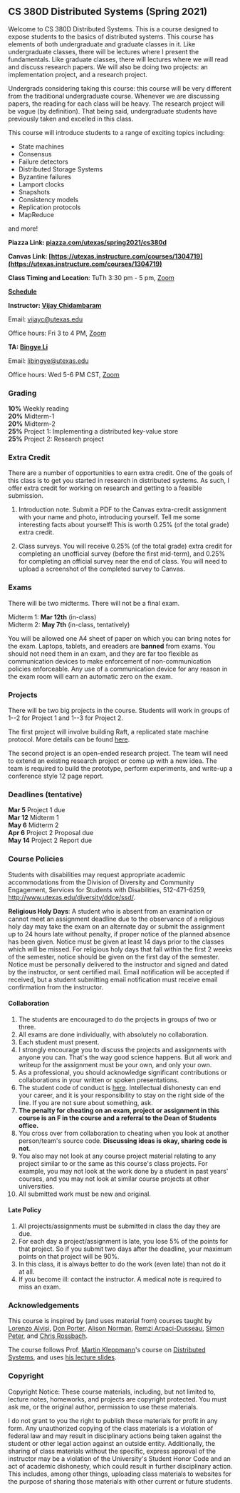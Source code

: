 ## CS 380D Distributed Systems (Spring 2021)

Welcome to CS 380D Distributed Systems. This is a course designed to
expose students to the basics of distributed systems. This course has
elements of both undergraduate and graduate classes in it. Like
undergraduate classes, there will be lectures where I present the
fundamentals. Like graduate classes, there will lectures where we will
read and discuss research papers. We will also be doing two projects:
an implementation project, and a research project.

Undergrads considering taking this course: this course will be very
different from the traditional undergraduate course. Whenever we are
discussing papers, the reading for each class will be heavy. The
research project will be vague (by definition). That being said,
undergraduate students have previously taken and excelled in this
class.

This course will introduce students to
  a range of exciting topics including:

- State machines
- Consensus
- Failure detectors
- Distributed Storage Systems
- Byzantine failures
- Lamport clocks
- Snapshots
- Consistency models
- Replication protocols
- MapReduce

and more! 

**Piazza Link: [piazza.com/utexas/spring2021/cs380d](http://piazza.com/utexas/spring2021/cs380d)** 

**Canvas Link:
[https://utexas.instructure.com/courses/1304719](https://utexas.instructure.com/courses/1304719)** 

**Class Timing and Location**: TuTh 3:30 pm - 5 pm, [Zoom](https://utexas.zoom.us/j/96365220788)

**[Schedule](https://docs.google.com/spreadsheets/d/1oZlRvpU_vd8KGebd1mJD71xMpTFW3-e1vMuhYJDJqjs/edit?usp=sharing)**

**Instructor: [Vijay Chidambaram](https://www.cs.utexas.edu/~vijay/)**

Email: vijayc@utexas.edu

Office hours: Fri 3 to 4 PM, [Zoom](https://utexas.zoom.us/j/92558966439)

**TA: [Bingye Li](https://www.linkedin.com/in/bingye-li/)**

Email: libingye@utexas.edu

Office hours: Wed 5-6 PM CST, [Zoom](https://utexas.zoom.us/j/92494447869)

### Grading 

**10%** Weekly reading <br>
**20%** Midterm-1 <br>
**20%** Midterm-2 <br>
**25%** Project 1: Implementing a distributed key-value store <br>
**25%** Project 2: Research project <br>

### Extra Credit

There are a number of opportunities to earn extra credit. One of the
goals of this class is to get you started in research in distributed
systems. As such, I offer extra credit for working on research and
getting to a feasible submission.

1. Introduction note. Submit a PDF to the Canvas extra-credit assignment with your
name and photo, introducing yourself. Tell me some interesting facts
about yourself! This is worth 0.25% (of the total grade) extra credit.

2. Class surveys. You will receive 0.25% (of the total grade) extra
credit for completing an unofficial survey (before the first
mid-term), and 0.25% for completing an official survey near the end of
class. You will need to upload a screenshot of the completed survey to Canvas.

### Exams

There will be two midterms. There will not be a final exam.

Midterm 1: **Mar 12th** (in-class) <br>
Midterm 2: **May 7th** (in-class, tentatively) <br>

You will be allowed one A4 sheet of paper on which you can bring notes
for the exam. Laptops, tablets, and ereaders are **banned** from
exams. You should not need them in an exam, and they are far too
flexible as communication devices to make enforcement of
non-communication policies enforceable. Any use of a communication
device for any reason in the exam room will earn an automatic zero on
the exam.

### Projects

<p>There will be two big projects in the course. Students will work in
  groups of 1--2 for Project 1 and 1--3 for Project 2.</p>

<p>The first project will involve building Raft, a replicated state machine protocol. More details can be found <a href="https://github.com/vijay03/cs380d-s21/blob/master/project1/CS380D_P1.pdf">here</a>. </p>


<p>The second project is an open-ended research project. The team will
need to extend an existing research project or come up with a new
idea. The team is required to build the prototype, perform
experiments, and write-up a conference style 12 page report.</p>

### Deadlines (tentative)

**Mar 5** Project 1 due <br>
**Mar 12** Midterm 1 <br>
**May 6** Midterm 2 <br>
**Apr 6** Project 2 Proposal due <br>
**May 14** Project 2 Report due  <br>

### Course Policies

<p>Students with disabilities may request appropriate academic
accommodations from the Division of Diversity and Community
Engagement, Services for Students with Disabilities, 512-471-6259,
<a href="http://www.utexas.edu/diversity/ddce/ssd/">http://www.utexas.edu/diversity/ddce/ssd/</a>.</p>

<p><b>Religious Holy Days</b>: A student who is absent from an
examination or cannot meet an assignment deadline due to the
observance of a religious holy day may take the exam on an alternate
day or submit the assignment up to 24 hours late without penalty, if
proper notice of the planned absence has been given. Notice must be
given at least 14 days prior to the classes which will be missed. For
religious holy days that fall within the first 2 weeks of the
semester, notice should be given on the first day of the
semester. Notice must be personally delivered to the instructor and
signed and dated by the instructor, or sent certified mail. Email
notification will be accepted if received, but a student submitting
email notification must receive email confirmation from the
instructor.</p>

#### Collaboration 

1. The students are encouraged to do the projects in groups of two or three.
2. All exams are done individually, with absolutely no collaboration.
3. Each student must present.
4. I strongly encourage you to discuss the projects and assignments with
anyone you can. That's the way good science happens. But all work and
writeup for the assignment must be your own, and only your own.
5. As a professional, you should acknowledge significant contributions or
collaborations in your written or spoken presentations.
6. The student code of conduct
is <a href="http://www.cs.utexas.edu/users/ear/CodeOfConduct.html">here</a>. Intellectual
dishonesty can end your career, and it is your responsibility to stay
on the right side of the line. If you are not sure about something,
  ask.
7. **The penalty for cheating on an exam, project or assignment in
    this course is an F in the course and a referral to the Dean of
    Students office.**
8. You cross over from collaboration to cheating when you look at
    another person/team's source code. **Discussing ideas is okay,
  sharing code is not**.
9. You also may not look at any course project material relating to
  any project similar to or the same as this course's class
  projects. For example, you may not look at the work done by a
  student in past years' courses, and you may not look at similar
  course projects at other universities.
10. All submitted work must be new and original.

#### Late Policy

1. All projects/assignments must be submitted in class the day they
are due.
2. For each day a project/assignment is late, you lose 5% of the
  points for that project. So if you submit two days after the
  deadline, your maximum points on that project will be 90%.
3. In this class, it is always better to do the work (even late) than not
do it at all.
4. If you become ill: contact the instructor. A medical note is
 required to miss an exam.

### Acknowledgements

This course is inspired by (and uses material from) courses taught
  by <a href="http://www.cs.cornell.edu/lorenzo/">Lorenzo Alvisi</a>, <a href="http://www.cs.unc.edu/~porter/">Don
  Porter</a>, <a href="www.cs.utexas.edu/~ans">Alison
  Norman</a>, <a href="http://pages.cs.wisc.edu/~remzi/">Remzi
  Arpaci-Dusseau</a>, <a href="http://www.cs.utexas.edu/~simon/">Simon
  Peter</a>, and <a href="https://www.cs.utexas.edu/~rossbach/">Chris
  Rossbach</a>.

The course follows Prof. [Martin Kleppmann](https://martin.kleppmann.com/)'s course on [Distributed
Systems](https://www.cst.cam.ac.uk/teaching/2021/ConcDisSys), and uses [his lecture slides](https://martin.kleppmann.com/2020/11/18/distributed-systems-and-elliptic-curves.html).

### Copyright

<p>Copyright Notice: These course materials, including, but not
limited to, lecture notes, homeworks, and projects are copyright
protected.  You must ask me, or the original author, permission to use
these materials.</p>

<p>I do not grant to you the right to publish these materials for profit
  in any form. Any unauthorized copying of the class materials is a
  violation of federal law and may result in disciplinary actions
  being taken against the student or other legal action against an
  outside entity. Additionally, the sharing of class materials without
  the specific, express approval of the instructor may be a violation
  of the University's Student Honor Code and an act of academic
  dishonesty, which could result in further disciplinary action. This
  includes, among other things, uploading class materials to websites
  for the purpose of sharing those materials with other current or
  future students.
